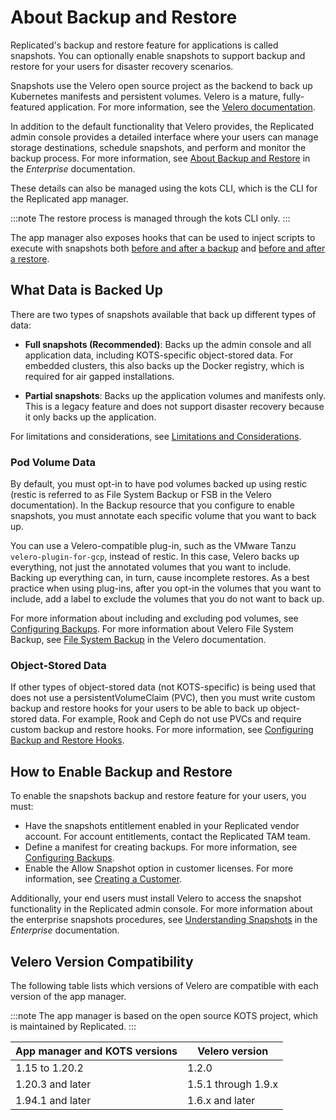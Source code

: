 # About Backup and Restore

Replicated's backup and restore feature for applications is called snapshots. You can optionally enable snapshots to support backup and restore for your users for disaster recovery scenarios.

Snapshots use the Velero open source project as the backend to back up Kubernetes manifests and persistent volumes. Velero is a mature, fully-featured application. For more information, see the [Velero documentation](https://velero.io/docs/).

In addition to the default functionality that Velero provides, the Replicated admin console provides a detailed interface where your users can manage storage destinations, schedule snapshots, and perform and monitor the backup process. For more information, see [About Backup and Restore](/enterprise/snapshots-understanding) in the _Enterprise_ documentation.

These details can also be managed using the kots CLI, which is the CLI for the Replicated app manager.

:::note
The restore process is managed through the kots CLI only.
:::

The app manager also exposes hooks that can be used to inject scripts to execute with snapshots both [before and after a backup](snapshots-configuring-backups) and [before and after a restore](../enterprise/snapshots-understanding).

## What Data is Backed Up

There are two types of snapshots available that back up different types of data:

* **Full snapshots (Recommended)**: Backs up the admin console and all application data, including KOTS-specific object-stored data. For embedded clusters, this also backs up the Docker registry, which is required for air gapped installations.

* **Partial snapshots**: Backs up the application volumes and manifests only. This is a legacy feature and does not support disaster recovery because it only backs up the application.

For limitations and considerations, see [Limitations and Considerations](/enterprise/snapshots-understanding#limitations-and-considerations).

### Pod Volume Data

By default, you must opt-in to have pod volumes backed up using restic (restic is referred to as File System Backup or FSB in the Velero documentation). In the Backup resource that you configure to enable snapshots, you must annotate each specific volume that you want to back up.

You can use a Velero-compatible plug-in, such as the VMware Tanzu `velero-plugin-for-gcp`, instead of restic. In this case, Velero backs up everything, not just the annotated volumes that you want to include. Backing up everything can, in turn, cause incomplete restores. As a best practice when using plug-ins, after you opt-in the volumes that you want to include, add a label to exclude the volumes that you do not want to back up.

For more information about including and excluding pod volumes, see [Configuring Backups](snapshots-configuring-backups). For more information about Velero File System Backup, see [File System Backup](https://velero.io/docs/v1.10/file-system-backup/) in the Velero documentation.


### Object-Stored Data

If other types of object-stored data (not KOTS-specific) is being used that does not use a persistentVolumeClaim (PVC), then you must write custom backup and restore hooks for your users to be able to back up object-stored data. For example, Rook and Ceph do not use PVCs and require custom backup and restore hooks. For more information, see [Configuring Backup and Restore Hooks](snapshots-hooks).

## How to Enable Backup and Restore

To enable the snapshots backup and restore feature for your users, you must:

- Have the snapshots entitlement enabled in your Replicated vendor account. For account entitlements, contact the Replicated TAM team.
- Define a manifest for creating backups. For more information, see [Configuring Backups](snapshots-configuring-backups).
- Enable the Allow Snapshot option in customer licenses. For more information, see [Creating a Customer](releases-creating-customer).

Additionally, your end users must install Velero to access the snapshot functionality in the Replicated admin console. For more information about the enterprise snapshots procedures, see [Understanding Snapshots](../enterprise/snapshots-understanding) in the _Enterprise_ documentation.

## Velero Version Compatibility

The following table lists which versions of Velero are compatible with each version of the app manager.

:::note
The app manager is based on the open source KOTS project, which is maintained by Replicated.
:::

| App manager and KOTS versions | Velero version |
|------|-------------|
| 1.15 to 1.20.2 | 1.2.0 |
| 1.20.3 and later | 1.5.1 through 1.9.x |
| 1.94.1 and later | 1.6.x and later |
